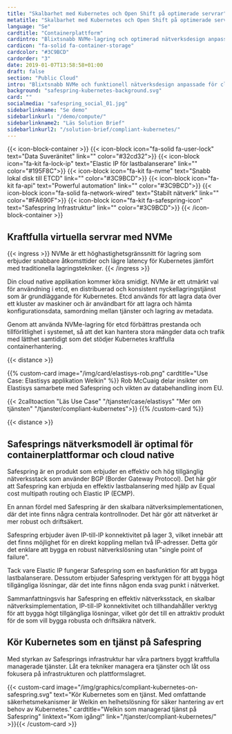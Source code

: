 ```yaml
---
title: "Skalbarhet med Kubernetes och Open Shift på optimerade servrar"
metatitle: "Skalbarhet med Kubernetes och Open Shift på optimerade servrar"
language: "Se"
cardtitle: "Containerplattform"
cardintro: "Blixtsnabb NVMe-lagring och optimerad nätverksdesign anpassade för containers."
cardicon: "fa-solid fa-container-storage"
cardcolor: "#3C9BCD"
cardorder: "3"
date: 2019-01-07T13:58:58+01:00
draft: false
section: "Public Cloud"
intro: "Blixtsnabb NVMe och funktionell nätverksdesign anpassade för cloud native. Hantera dem själv eller köp som managerad tjänst. Robust och driftsäkert nätverk."
background: "safespring-kubernetes-background.svg"
card: ""
socialmedia: "safespring_social_01.jpg"
sidebarlinkname: "Se demo"
sidebarlinkurl: "/demo/compute/"
sidebarlinkname2: "Läs Solution Brief"
sidebarlinkurl2: "/solution-brief/compliant-kubernetes/"
---
```


{{< icon-block-container >}}
    {{< icon-block icon="fa-solid fa-user-lock" text="Data Suveränitet" link="" color="#32cd32">}}
    {{< icon-block icon="fa-kit fa-lock-ip" text="Elastic IP för last­balanserare" link="" color="#195F8C">}}
    {{< icon-block icon="fa-kit fa-nvme" text="Snabb lokal disk till ETCD" link="" color="#3C9BCD">}}
    {{< icon-block icon="fa-kit fa-api" text="Powerful automation" link="" color="#3C9BCD">}}
    {{< icon-block icon="fa-solid fa-network-wired" text="Stabilt nätverk" link="" color="#FA690F">}}
    {{< icon-block icon="fa-kit fa-safespring-icon" text="Safespring Infrastruktur" link="" color="#3C9BCD">}}
{{< /icon-block-container >}}

## Kraftfulla virtuella servrar med NVMe

{{< ingress >}}
NVMe är ett höghastighetsgränssnitt för lagring som erbjuder snabbare åtkomsttider och lägre latency för Kubernetes jämfört med traditionella lagringstekniker. 
{{< /ingress >}}

Din cloud native applikation kommer köra smidigt. NVMe är ett utmärkt val för användning i etcd, en distribuerad och konsistent nyckellagringstjänst som är grundläggande för Kubernetes. Etcd används för att lagra data över ett kluster av maskiner och är användbart för att lagra och hämta konfigurationsdata, samordning mellan tjänster och lagring av metadata. 

Genom att använda NVMe-lagring för etcd förbättras prestanda och tillförlitlighet i systemet, så att det kan hantera stora mängder data och trafik med lätthet samtidigt som det stödjer Kubernetes kraftfulla containerhantering.

{{< distance >}}

{{% custom-card image="/img/card/elastisys-rob.png" cardtitle="Use Case: Elastisys applikation Welkin" %}}
Rob McCuaig delar insikter om Elastisys samarbete med Safespring och vikten av databehandling inom EU. 

{{< 2calltoaction "Läs Use Case" "/tjanster/case/elastisys" "Mer om tjänsten" "/tjanster/compliant-kubernetes">}}
{{% /custom-card %}}

{{< distance >}}

## Safesprings nätverksmodell är optimal för containerplattformar och cloud native

Safespring är en produkt som erbjuder en effektiv och hög tillgänglig nätverksstack som använder BGP (Border Gateway Protocol). Det här gör att Safespring kan erbjuda en effektiv lastbalansering med hjälp av Equal cost multipath routing och Elastic IP (ECMP).

En annan fördel med Safespring är den skalbara nätverksimplementationen, där det inte finns några centrala kontrollnoder. Det här gör att nätverket är mer robust och driftsäkert.

Safespring erbjuder även IP-till-IP konnektivitet på lager 3, vilket innebär att det finns möjlighet för en direkt koppling mellan två IP-adresser. Detta gör det enklare att bygga en robust nätverkslösning utan "single point of failure".

Tack vare Elastic IP fungerar Safespring som en basfunktion för att bygga lastbalanserare. Dessutom erbjuder Safespring verktygen för att bygga högt tillgängliga lösningar, där det inte finns någon enda svag punkt i nätverket.

Sammanfattningsvis har Safespring en effektiv nätverksstack, en skalbar nätverksimplementation, IP-till-IP konnektivitet och tillhandahåller verktyg för att bygga högt tillgängliga lösningar, vilket gör det till en attraktiv produkt för de som vill bygga robusta och driftsäkra nätverk.

## Kör Kubernetes som en tjänst på Safespring

Med styrkan av Safesprings infrastruktur har våra partners byggt kraftfulla managerade tjänster. Låt era tekniker managera era tjänster och låt oss fokusera på infrastrukturen och plattformslagret. 

{{< custom-card image="/img/graphics/compliant-kubernetes-on-safespring.svg" text="Kör Kubernetes som en tjänst. Med omfattande säkerhetsmekanismer är Welkin en helhetslösning för säker hantering av ert behov av Kubernetes." cardtitle="Welkin som managerad tjänst på Safespring" linktext="Kom igång!" link="/tjanster/compliant-kubernetes/" >}}{{< /custom-card >}}


